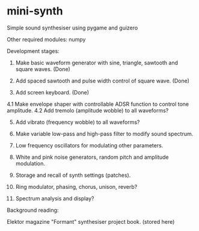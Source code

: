 # mini-synth
Simple sound synthesiser using pygame and guizero

Other required modules: numpy

Development stages:

1. Make basic waveform generator with sine, triangle, sawtooth and square waves. (Done)

2. Add spaced sawtooth and pulse width control of square wave. (Done)

3. Add screen keyboard. (Done)

4.1 Make envelope shaper with controllable ADSR function to control tone amplitude.
4.2 Add tremolo (amplitude wobble) to all waveforms?

5. Add vibrato (frequency wobble) to all waveforms?

6. Make variable low-pass and high-pass filter to modify sound spectrum.

7. Low frequency oscillators for modulating other parameters.

8. White and pink noise generators, random pitch and amplitude modulation.

9. Storage and recall of synth settings (patches).

10. Ring modulator, phasing, chorus, unison, reverb?

11. Spectrum analysis and display?

Background reading:

Elektor magazine "Formant" synthesiser project book. (stored here)
